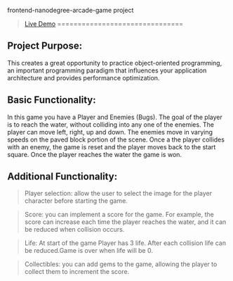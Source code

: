 frontend-nanodegree-arcade-game project 
> [Live Demo](https://archanabansal88.github.io/classic-arcade-game/)
===============================

## Project Purpose:

This creates a great opportunity to practice object-oriented programming, an important programming paradigm that influences your application architecture and provides performance optimization.

## Basic Functionality:

In this game you have a Player and Enemies (Bugs). The goal of the player is to reach the water, without colliding into any one of the enemies. The player can move left, right, up and down. The enemies move in varying speeds on the paved block portion of the scene. Once a the player collides with an enemy, the game is reset and the player moves back to the start square. Once the player reaches the water the game is won.

## Additional Functionality:

> Player selection: allow the user to select the image for the player character before starting the game. 

> Score: you can implement a score for the game. For example, the score can increase each time the player reaches the water,
 		and it can be reduced when collision occurs.

> Life: At start of the game Player has 3 life. After each collision life can be reduced.Game is over when life will be 0.

> Collectibles: you can add gems to the game, allowing the player to collect them to increment the score.